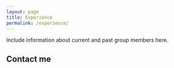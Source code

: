 ```yaml
---
layout: page
title: Experience
permalink: /experience/
---
```


Include information about current and past group members here. 

## Contact me

